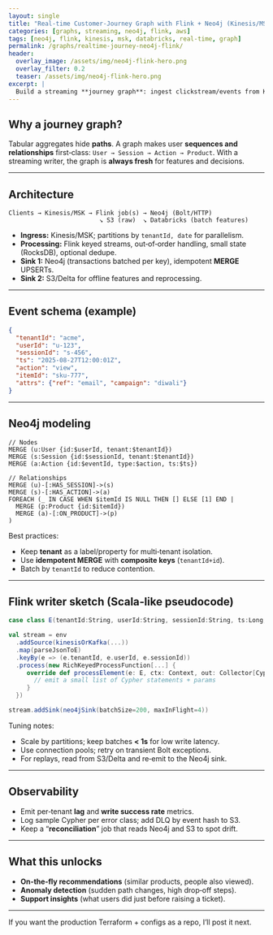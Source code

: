 ```yaml
---
layout: single
title: "Real‑time Customer‑Journey Graph with Flink + Neo4j (Kinesis/MSK → Events → Graph)"
categories: [graphs, streaming, neo4j, flink, aws]
tags: [neo4j, flink, kinesis, msk, databricks, real-time, graph]
permalink: /graphs/realtime-journey-neo4j-flink/
header:
  overlay_image: /assets/img/neo4j-flink-hero.png
  overlay_filter: 0.2
  teaser: /assets/img/neo4j-flink-hero.png
excerpt: |
  Build a streaming **journey graph**: ingest clickstream/events from Kinesis/MSK, process with Flink, and upsert to Neo4j for real‑time recommendations and anomaly detection. Includes Cypher and Flink code sketches.
---
```


## Why a journey graph?

Tabular aggregates hide **paths**. A graph makes user **sequences and relationships** first‑class: `User → Session → Action → Product`. With a streaming writer, the graph is **always fresh** for features and decisions.

---

## Architecture

```
Clients → Kinesis/MSK → Flink job(s) → Neo4j (Bolt/HTTP)
                         ↘ S3 (raw)  ↘ Databricks (batch features)
```

- **Ingress:** Kinesis/MSK; partitions by `tenantId, date` for parallelism.
- **Processing:** Flink keyed streams, out‑of‑order handling, small state (RocksDB), optional dedupe.
- **Sink 1:** Neo4j (transactions batched per key), idempotent **MERGE** UPSERTs.
- **Sink 2:** S3/Delta for offline features and reprocessing.

---

## Event schema (example)

```json
{
  "tenantId": "acme",
  "userId": "u-123",
  "sessionId": "s-456",
  "ts": "2025-08-27T12:00:01Z",
  "action": "view",
  "itemId": "sku-777",
  "attrs": {"ref": "email", "campaign": "diwali"}
}
```

---

## Neo4j modeling

```cypher
// Nodes
MERGE (u:User {id:$userId, tenant:$tenantId})
MERGE (s:Session {id:$sessionId, tenant:$tenantId})
MERGE (a:Action {id:$eventId, type:$action, ts:$ts})

// Relationships
MERGE (u)-[:HAS_SESSION]->(s)
MERGE (s)-[:HAS_ACTION]->(a)
FOREACH (_ IN CASE WHEN $itemId IS NULL THEN [] ELSE [1] END |
  MERGE (p:Product {id:$itemId})
  MERGE (a)-[:ON_PRODUCT]->(p)
)
```

Best practices:
- Keep **tenant** as a label/property for multi‑tenant isolation.
- Use **idempotent MERGE** with **composite keys** (`tenantId+id`).
- Batch by `tenantId` to reduce contention.

---

## Flink writer sketch (Scala‑like pseudocode)

```scala
case class E(tenantId:String, userId:String, sessionId:String, ts:Long, action:String, itemId:Option[String], attrs:Map[String,String])

val stream = env
  .addSource(kinesisOrKafka(...))
  .map(parseJsonToE)
  .keyBy(e => (e.tenantId, e.userId, e.sessionId))
  .process(new RichKeyedProcessFunction[...] {
     override def processElement(e: E, ctx: Context, out: Collector[CypherOp]): Unit = {
       // emit a small list of Cypher statements + params
     }
  })

stream.addSink(neo4jSink(batchSize=200, maxInFlight=4))
```

Tuning notes:
- Scale by partitions; keep batches **\< 1s** for low write latency.
- Use connection pools; retry on transient Bolt exceptions.
- For replays, read from S3/Delta and re‑emit to the Neo4j sink.

---

## Observability

- Emit per‑tenant **lag** and **write success rate** metrics.
- Log sample Cypher per error class; add DLQ by event hash to S3.
- Keep a “**reconciliation**” job that reads Neo4j and S3 to spot drift.

---

## What this unlocks

- **On‑the‑fly recommendations** (similar products, people also viewed).  
- **Anomaly detection** (sudden path changes, high drop‑off steps).  
- **Support insights** (what users did just before raising a ticket).

---

If you want the production Terraform + configs as a repo, I’ll post it next.
